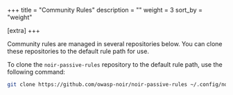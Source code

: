 +++
title = "Community Rules"
description = ""
weight = 3
sort_by = "weight"

[extra]
+++

Community rules are managed in several repositories below. You can clone these repositories to the default rule path for use.

To clone the `noir-passive-rules` repository to the default rule path, use the following command:

```bash
git clone https://github.com/owasp-noir/noir-passive-rules ~/.config/noir/passive_rules/
```
